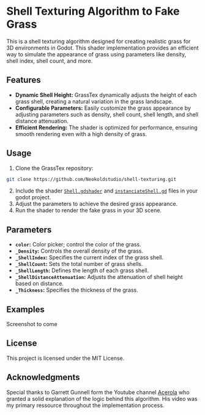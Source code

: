 # Shell Texturing Algorithm to Fake Grass

This is a shell texturing algorithm designed for creating realistic grass for 3D environments in Godot. This shader implementation provides an efficient way to simulate the appearance of grass using parameters like density, shell index, shell count, and more.

## Features

- **Dynamic Shell Height:** GrassTex dynamically adjusts the height of each grass shell, creating a natural variation in the grass landscape.
- **Configurable Parameters:** Easily customize the grass appearance by adjusting parameters such as density, shell count, shell length, and shell distance attenuation.
- **Efficient Rendering:** The shader is optimized for performance, ensuring smooth rendering even with a high density of grass.
  
## Usage

1. Clone the GrassTex repository:
```bash
git clone https://github.com/Neokoldstudio/shell-texturing.git
```
2. Include the shader [`Shell.gdshader`](./Shell.gdshader) and [`instanciateShell.gd`](./instanciateShell.gd) files in your godot project.
3. Adjust the parameters to achieve the desired grass appearance.
4. Run the shader to render the fake grass in your 3D scene.

## Parameters

- **`color`:** Color picker; control the color of the grass.
- **`_Density`:** Controls the overall density of the grass.
- **`_ShellIndex`:** Specifies the current index of the grass shell.
- **`_ShellCount`:** Sets the total number of grass shells.
- **`_ShellLength`:** Defines the length of each grass shell.
- **`_ShellDistanceAttenuation`:** Adjusts the attenuation of shell height based on distance.
- **`_Thickness`:** Specifies the thickness of the grass.

## Examples

Screenshot to come

## License

This project is licensed under the MIT License.

## Acknowledgments

Special thanks to Garrett Gunnell form the Youtube channel [Acerola](https://www.youtube.com/@Acerola_t "Acerola's Channel") who granted a solid explanation of the logic behind this algorithm.
His video was my primary ressource throughout the implementation process.
